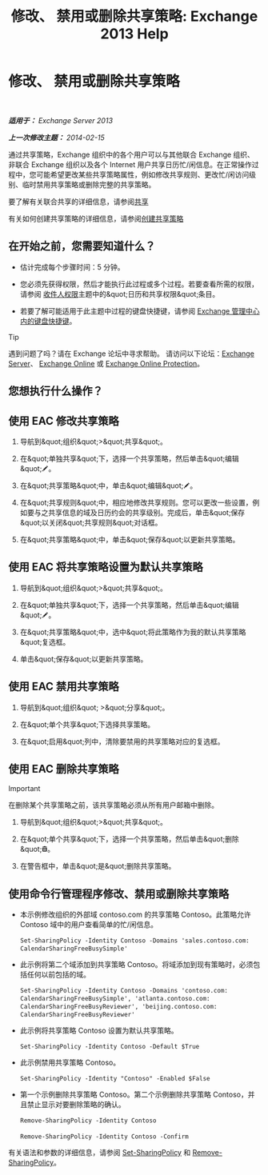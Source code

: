 ﻿---
title: '修改、 禁用或删除共享策略: Exchange 2013 Help'
TOCTitle: 修改、 禁用或删除共享策略
ms:assetid: 714af42d-ca29-4bb4-ac48-f0b3d4fd1c15
ms:mtpsurl: https://technet.microsoft.com/zh-cn/library/JJ657460(v=EXCHG.150)
ms:contentKeyID: 50490902
ms.date: 05/21/2018
mtps_version: v=EXCHG.150
ms.translationtype: MT
---

# 修改、 禁用或删除共享策略

 

_**适用于：** Exchange Server 2013_

_**上一次修改主题：** 2014-02-15_

通过共享策略，Exchange 组织中的各个用户可以与其他联合 Exchange 组织、非联合 Exchange 组织以及各个 Internet 用户共享日历忙/闲信息。在正常操作过程中，您可能希望更改某些共享策略属性，例如修改共享规则、更改忙/闲访问级别、临时禁用共享策略或删除完整的共享策略。

要了解有关联合共享的详细信息，请参阅[共享](sharing-exchange-2013-help.md)

有关如何创建共享策略的详细信息，请参阅[创建共享策略](create-a-sharing-policy-exchange-2013-help.md)

## 在开始之前，您需要知道什么？

  - 估计完成每个步骤时间：5 分钟。

  - 您必须先获得权限，然后才能执行此过程或多个过程。若要查看所需的权限，请参阅 [收件人权限](recipients-permissions-exchange-2013-help.md)主题中的\&quot;日历和共享权限\&quot;条目。

  - 若要了解可能适用于此主题中过程的键盘快捷键，请参阅 [Exchange 管理中心内的键盘快捷键](keyboard-shortcuts-in-the-exchange-admin-center-exchange-online-protection-help.md)。

> [!tip]
> 遇到问题了吗？请在 Exchange 论坛中寻求帮助。 请访问以下论坛：<a href="https://go.microsoft.com/fwlink/p/?linkid=60612">Exchange Server</a>、 <a href="https://go.microsoft.com/fwlink/p/?linkid=267542">Exchange Online</a> 或 <a href="https://go.microsoft.com/fwlink/p/?linkid=285351">Exchange Online Protection</a>。


## 您想执行什么操作？

## 使用 EAC 修改共享策略

1.  导航到\&quot;组织\&quot;\>\&quot;共享\&quot;。

2.  在\&quot;单独共享\&quot;下，选择一个共享策略，然后单击\&quot;编辑\&quot;![编辑图标](images/Bb124582.6f53ccb2-1f13-4c02-bea0-30690e6ea71d(EXCHG.150).gif "编辑图标")。

3.  在\&quot;共享策略\&quot;中，单击\&quot;编辑\&quot;![编辑图标](images/Bb124582.6f53ccb2-1f13-4c02-bea0-30690e6ea71d(EXCHG.150).gif "编辑图标")。

4.  在\&quot;共享规则\&quot;中，相应地修改共享规则。您可以更改一些设置，例如要与之共享信息的域及日历约会的共享级别。完成后，单击\&quot;保存\&quot;以关闭\&quot;共享规则\&quot;对话框。

5.  在\&quot;共享策略\&quot;中，单击\&quot;保存\&quot;以更新共享策略。

## 使用 EAC 将共享策略设置为默认共享策略

1.  导航到\&quot;组织\&quot;\>\&quot;共享\&quot;。

2.  在\&quot;单独共享\&quot;下，选择一个共享策略，然后单击\&quot;编辑\&quot;![编辑图标](images/Bb124582.6f53ccb2-1f13-4c02-bea0-30690e6ea71d(EXCHG.150).gif "编辑图标")。

3.  在\&quot;共享策略\&quot;中，选中\&quot;将此策略作为我的默认共享策略\&quot;复选框。

4.  单击\&quot;保存\&quot;以更新共享策略。

## 使用 EAC 禁用共享策略

1.  导航到\&quot;组织\&quot; \>\&quot;分享\&quot;。

2.  在\&quot;单个共享\&quot;下选择共享策略。

3.  在\&quot;启用\&quot;列中，清除要禁用的共享策略对应的复选框。

## 使用 EAC 删除共享策略

> [!important]
> 在删除某个共享策略之前，该共享策略必须从所有用户邮箱中删除。


1.  导航到\&quot;组织\&quot;\>\&quot;共享\&quot;。

2.  在\&quot;单个共享\&quot;下，选择一个共享策略，然后单击\&quot;删除\&quot;![删除图标](images/JJ657511.14f639f6-61e8-4418-bbfb-0db14de9d2f5(EXCHG.150).gif "删除图标")。

3.  在警告框中，单击\&quot;是\&quot;删除共享策略。

## 使用命令行管理程序修改、禁用或删除共享策略

  - 本示例修改组织的外部域 contoso.com 的共享策略 Contoso。此策略允许 Contoso 域中的用户查看简单的忙/闲信息。
    
        Set-SharingPolicy -Identity Contoso -Domains 'sales.contoso.com: CalendarSharingFreeBusySimple'

  - 此示例将第二个域添加到共享策略 Contoso。将域添加到现有策略时，必须包括任何以前包括的域。
    
        Set-SharingPolicy -Identity Contoso -Domains 'contoso.com: CalendarSharingFreeBusySimple', 'atlanta.contoso.com: CalendarSharingFreeBusyReviewer', 'beijing.contoso.com: CalendarSharingFreeBusyReviewer'

  - 此示例将共享策略 Contoso 设置为默认共享策略。
    
        Set-SharingPolicy -Identity Contoso -Default $True

  - 此示例禁用共享策略 Contoso。
    
        Set-SharingPolicy -Identity "Contoso" -Enabled $False

  - 第一个示例删除共享策略 Contoso。第二个示例删除共享策略 Contoso，并且禁止显示对要删除策略的确认。
    
        Remove-SharingPolicy -Identity Contoso
    
        Remove-SharingPolicy -Identity Contoso -Confirm

有关语法和参数的详细信息，请参阅 [Set-SharingPolicy](https://technet.microsoft.com/zh-cn/library/dd297931\(v=exchg.150\)) 和 [Remove-SharingPolicy](https://technet.microsoft.com/zh-cn/library/dd351071\(v=exchg.150\))。

